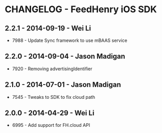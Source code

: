 # CHANGELOG - FeedHenry iOS SDK

## 2.2.1 - 2014-09-19 - Wei Li

* 7988 - Update Sync framework to use mBAAS service

## 2.2.0 - 2014-09-04 - Jason Madigan

* 7920 - Removing advertisingIdentifier

## 2.1.0 - 2014-07-01 - Jason Madigan

* 7545 - Tweaks to SDK to fix cloud path

## 2.0.0 - 2014-04-29 - Wei Li

* 6995 - Add support for FH.cloud API